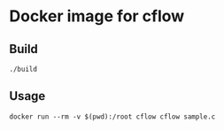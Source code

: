 # Docker image for cflow

## Build

```
./build
```


## Usage

```
docker run --rm -v $(pwd):/root cflow cflow sample.c
```
